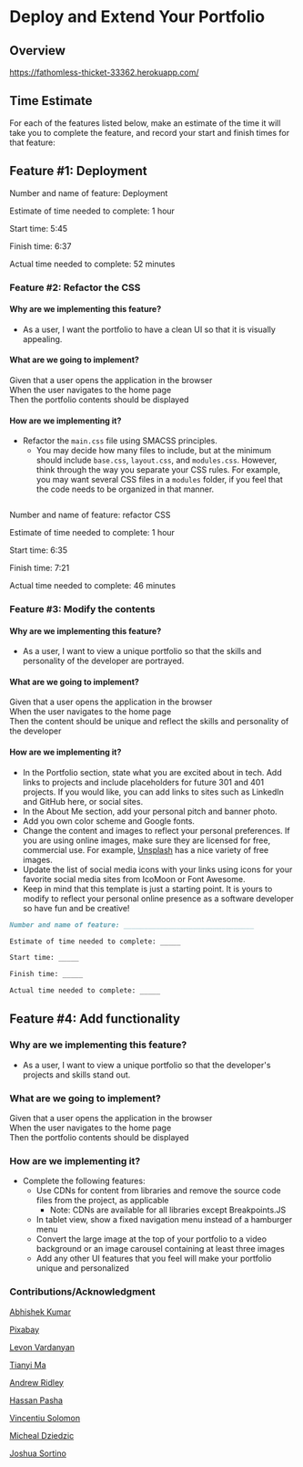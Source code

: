 # Deploy and Extend Your Portfolio

## Overview

https://fathomless-thicket-33362.herokuapp.com/

## Time Estimate

For each of the features listed below, make an estimate of the time it will take you to complete the feature, and record your start and finish times for that feature:


## Feature #1: Deployment

Number and name of feature: Deployment

Estimate of time needed to complete: 1 hour

Start time: 5:45

Finish time: 6:37

Actual time needed to complete: 52 minutes

### Feature #2: Refactor the CSS

#### Why are we implementing this feature?

- As a user, I want the portfolio to have a clean UI so that it is visually appealing.

#### What are we going to implement?

Given that a user opens the application in the browser  
When the user navigates to the home page  
Then the portfolio contents should be displayed  

#### How are we implementing it?

- Refactor the `main.css` file using SMACSS principles.
  - You may decide how many files to include, but at the minimum should include  `base.css`, `layout.css`, and `modules.css`. However, think through the way you separate your CSS rules. For example, you may want several CSS files in a `modules` folder, if you feel that the code needs to be organized in that manner.
  ```md
Number and name of feature: refactor CSS

Estimate of time needed to complete: 1 hour

Start time: 6:35

Finish time: 7:21

Actual time needed to complete: 46 minutes


### Feature #3: Modify the contents

#### Why are we implementing this feature?

- As a user, I want to view a unique portfolio so that the skills and personality of the developer are portrayed.

#### What are we going to implement?

Given that a user opens the application in the browser  
When the user navigates to the home page  
Then the content should be unique and reflect the skills and personality of the developer  

#### How are we implementing it?



  - In the Portfolio section, state what you are excited about in tech. Add links to projects and include placeholders for future 301 and 401 projects. If you would like, you can add links to sites such as LinkedIn and GitHub here, or social sites.
  - In the About Me section, add your personal pitch and banner photo.
- Add you own color scheme and Google fonts.
- Change the content and images to reflect your personal preferences. If you are using online images, make sure they are licensed for free, commercial use. For example, [Unsplash](https://unsplash.com/) has a nice variety of free images.
- Update the list of social media icons with your links using icons for your favorite social media sites from IcoMoon or Font Awesome.
- Keep in mind that this template is just a starting point. It is yours to modify to reflect your personal online presence as a software developer so have fun and be creative!

```md
Number and name of feature: ________________________________

Estimate of time needed to complete: _____

Start time: _____

Finish time: _____

Actual time needed to complete: _____
```

## Feature #4: Add functionality

### Why are we implementing this feature?

- As a user, I want to view a unique portfolio so that the developer's projects and skills stand out.

### What are we going to implement?

Given that a user opens the application in the browser  
When the user navigates to the home page  
Then the portfolio contents should be displayed  

### How are we implementing it?

- Complete the following features:
  - Use CDNs for content from libraries and remove the source code files from the project, as applicable
    - Note: CDNs are available for all libraries except Breakpoints.JS
  - In tablet view, show a fixed navigation menu instead of a hamburger menu
  - Convert the large image at the top of your portfolio to a video background or an image carousel containing at least three images
  - Add any other UI features that you feel will make your portfolio unique and personalized

### Contributions/Acknowledgment

[Abhishek Kumar](https://pixabay.com/users/abhishekbiswas43-3645919/?utm_source=link-attribution&amp;utm_medium=referral&amp;utm_campaign=image&amp;utm_content=2155784)
  
[Pixabay](https://pixabay.com/?utm_source=link-attribution&amp;utm_medium=referral&amp;utm_campaign=image&amp;utm_content=2155784)

[Levon Vardanyan](https://unsplash.com/photos/lnMpo_rhjxs?utm_source=unsplash&utm_medium=referral&utm_content=creditShareLink)

[Tianyi Ma](https://unsplash.com/photos/WiONHd_zYI4?utm_source=unsplash&utm_medium=referral&utm_content=creditShareLink)

[Andrew Ridley](https://unsplash.com/@aridley88)

[Hassan Pasha](https://unsplash.com/photos/7SjEuEF06Zw?utm_source=unsplash&utm_medium=referral&utm_content=creditShareLink)

[Vincentiu Solomon](https://unsplash.com/photos/7SjEuEF06Zw?utm_source=unsplash&utm_medium=referral&utm_content=creditShareLink)

[Micheal Dziedzic](https://unsplash.com/photos/deHhHOttSdk?utm_source=unsplash&utm_medium=referral&utm_content=creditShareLink)

[Joshua Sortino](https://unsplash.com/photos/LqKhnDzSF-8?utm_source=unsplash&utm_medium=referral&utm_content=creditShareLink)